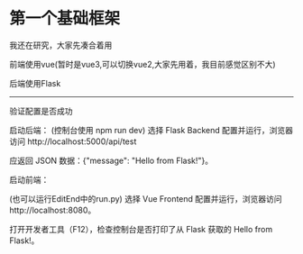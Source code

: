 # 第一个基础框架

我还在研究，大家先凑合着用

前端使用vue(暂时是vue3,可以切换vue2,大家先用着，我目前感觉区别不大) 

后端使用Flask

---

验证配置是否成功

启动后端：
(控制台使用 npm run dev)
选择 Flask Backend 配置并运行，浏览器访问 http://localhost:5000/api/test 

应返回 JSON 数据：{"message": "Hello from Flask!"}。

启动前端：

(也可以运行EditEnd中的run.py)
选择 Vue Frontend 配置并运行，浏览器访问 http://localhost:8080。

打开开发者工具（F12），检查控制台是否打印了从 Flask 获取的 Hello from Flask!。

